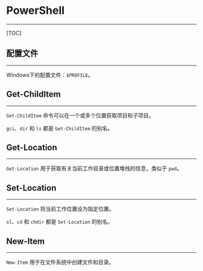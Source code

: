 # PowerShell

----------

[TOC]

## 配置文件

----------

Windows下的配置文件：`$PROFILE`。

## Get-ChildItem

----------

`Get-ChildItem` 命令可以在一个或多个位置获取项目和子项目。

`gci`、`dir` 和 `ls` 都是 `Get-ChildItem` 的别名。

## Get-Location

----------

`Get-Location` 用于获取有关当前工作目录或位置堆栈的信息，类似于 `pwd`。

## Set-Location

----------

`Set-Location` 将当前工作位置设为指定位置。

`sl`、`cd` 和 `chdir` 都是 `Set-Location` 的别名。

## New-Item

----------

`New-Item` 用于在文件系统中创建文件和目录。

